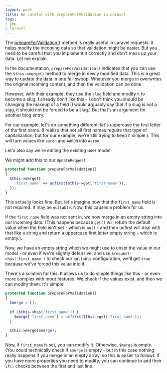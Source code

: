 ```yaml
---
layout: post
title: Be careful with prepareForValidation in Laravel
tags:
- php
- laravel
---
```

The [prepareForValidation()](https://laravel.com/docs/9.x/validation#preparing-input-for-validation) method is really useful in Laravel requests: it helps modify the incoming data so that validation might be easier.  But you need to be careful that you implement it correctly and don't mess up your data. Let me explain.

In the documentation, `prepareForValidation()` indicates that you can use the `$this->merge()` method to merge in newly modified data.  This is a great way to update the data in one fell swoop.  Whatever you merge in overwrites the original incoming content, and then the validation can be done.

However, with their example, they use the `slug` field and modify it to become a slug.  I already don't like this - I don't think you should be changing the makeup of a field (I would arguably say that if a slug is not a slug, it should not be forced to be a slug.) But that's an argument for another blog entry.  

For our example, let's do something different: let's uppercase the first letter of the first name. (I realize that not all first names require that type of capitalization, but for our example, we're still trying to keep it simple.). This will turn values like `aaron` and `AARON` into `Aaron`.  

Let's also say we're editing the existing user model.

We might add this to our `UpdateRequest`

```php
protected function prepareForValidation()
{
  $this->merge([
    'first_name' => ucfirst($this->get('first_name')),
  ]);
}
```

This actually looks fine.  But, let's imagine now that the `first_name` field is not required.  It may be `nullable`.  Now, this causes a problem for us.

If the `first_name` field was not sent in, we now merge in an empty string into our incoming data. (This happens because `get()` will return the default value when the field isn't set - which is `null` - and then ucfirst will deal with that like a string and return a uppercase first letter empty string - which is empty.). 

Now, we have an empty string which we might use to unset the value in our model - or even if we're slightly defensive, and use `$request->has('first_name')` to check our `nullable` configuration, we'll get `true` because we've forced this value into it.

There's a solution for this.  It allows us to do simple things like this - or even more complex with more features.  We check if the values exist, and then we can modify them.  It's simple:

```php
protected function prepareForValidation()
{
  $merge = [];
  
  if ($this->has('first_name')) {
    $merge['first_name'] = ucfirst($this->get('first_name'));
  }
  
  $this->merge($merge);
}
```

Now, if `first_name` is set, you can modify it.  Otherwise, `$merge` is empty. (You could technically check if `$merge` is empty - but in this case nothing really happens if you merge in an empty array, so this is easier to follow).  If you have more properties you need to modify, you can continue to add their `if()` checks between the first and last line.